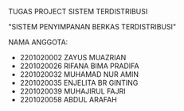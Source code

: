 TUGAS PROJECT SISTEM TERDISTRIBUSI

"SISTEM PENYIMPANAN BERKAS TERDISTRIBUSI"

NAMA ANGGOTA:
- 2201020002 ZAYUS MUAZRIAN
- 2201020026 RIFANA BIMA PRADIFA
- 2201020032 MUHAMAD NUR AMIN
- 2201020035 ENJELITA BR GINTING
- 2201020039 MUHAJIRUL FAJRI
- 2201020058 ABDUL ARAFAH
